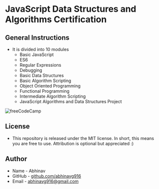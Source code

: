 # JavaScript Data Structures and Algorithms Certification
## General Instructions
* It is divided into 10 modules
  * Basic JavaScript
  * ES6
  * Regular Expressions
  * Debugging
  * Basic Data Structures
  * Basic Algorithm Scripting
  * Object Oriented Programming
  * Functional Programming
  * Intermediate Algorithm Scripting
  * JavaScript Algorithms and Data Structures Project
  
![freeCodeCamp](https://upload.wikimedia.org/wikipedia/commons/3/39/FreeCodeCamp_logo.png)

## License
* This repository is released under the MIT license. In short, this means you are free to use. Attribution is optional but appreciated :)

## Author
* Name - Abhinav
* GitHub - [github.com/abhinavg916](https://github.com/abhinavg916)
* Email - abhinavg916@gmail.com
